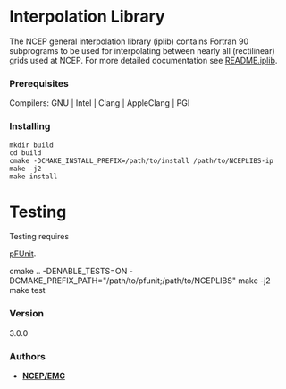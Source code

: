 # Interpolation Library

The NCEP general interpolation library (iplib) contains Fortran 90 subprograms
to be used for interpolating between nearly all (rectilinear) grids used at NCEP.
For more detailed documentation see [README.iplib](README.iplib).

### Prerequisites

Compilers: GNU | Intel | Clang | AppleClang | PGI


### Installing

```
mkdir build
cd build
cmake -DCMAKE_INSTALL_PREFIX=/path/to/install /path/to/NCEPLIBS-ip
make -j2
make install
```

# Testing

Testing requires

[pFUnit](https://github.com/Goddard-Fortran-Ecosystem/pFUnit).


cmake .. -DENABLE_TESTS=ON -DCMAKE_PREFIX_PATH="/path/to/pfunit;/path/to/NCEPLIBS"
make -j2
make test

### Version
3.0.0


### Authors

* **[NCEP/EMC](NCEP.List.EMC.nceplibs.Developers@noaa.gov)**
